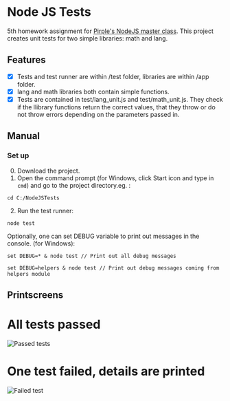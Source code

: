 # Node JS Tests
5th homework assignment for [Pirple's NodeJS master class](https://pirple.thinkific.com/courses/the-nodejs-master-class).
This project creates unit tests for two simple libraries: math and lang.

## Features
- [x] Tests and test runner are within /test folder, libraries are within /app folder.
- [x] lang and math libraries both contain simple functions.
- [x] Tests are contained in test/lang_unit.js and test/math_unit.js. They check if the llibrary functions return the correct values, that they throw or do not throw errors depending on the parameters passed in.

## Manual

### Set up
0. Download the project.
1. Open the command prompt (for Windows, click Start icon and type in `cmd`) and go to the project directory.eg. :

`cd C:/NodeJSTests`

2. Run the test runner:

`node test`

Optionally, one can set DEBUG variable to print out messages in the console. (for Windows):

`set DEBUG=* & node test // Print out all debug messages`

`set DEBUG=helpers & node test // Print out debug messages coming from helpers module`

## Printscreens
# All tests passed
![Passed tests](https://github.com/marta-krzyk-dev/NodeJSTests/blob/master/PrintScreens/all_green.png?raw=true)

# One test failed, details are printed
![Failed test](https://github.com/marta-krzyk-dev/NodeJSTests/blob/master/PrintScreens/error.png?raw=true)
